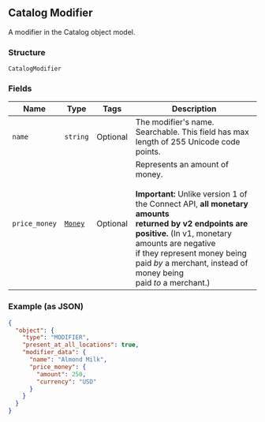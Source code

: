 ## Catalog Modifier

A modifier in the Catalog object model.

### Structure

`CatalogModifier`

### Fields

| Name | Type | Tags | Description |
|  --- | --- | --- | --- |
| `name` | `string` | Optional | The modifier's name. Searchable. This field has max length of 255 Unicode code points. |
| `price_money` | [`Money`](/doc/models/money.md) | Optional | Represents an amount of money.<br><br>__Important:__ Unlike version 1 of the Connect API, __all monetary amounts<br>returned by v2 endpoints are positive.__ (In v1, monetary amounts are negative<br>if they represent money being paid _by_ a merchant, instead of money being<br>paid _to_ a merchant.) |

### Example (as JSON)

```json
{
  "object": {
    "type": "MODIFIER",
    "present_at_all_locations": true,
    "modifier_data": {
      "name": "Almond Milk",
      "price_money": {
        "amount": 250,
        "currency": "USD"
      }
    }
  }
}
```

